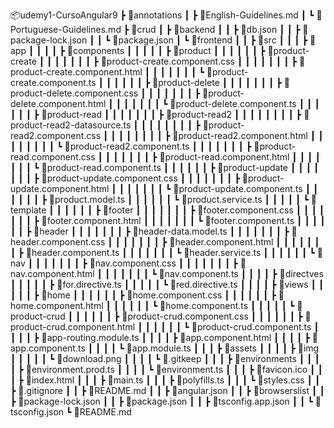 📦udemy1-CursoAngular9
 ┣ 📂annotations
 ┃ ┣ 📜English-Guidelines.md
 ┃ ┗ 📜Portuguese-Guidelines.md
 ┣ 📂crud
 ┃ ┣ 📂backend
 ┃ ┃ ┣ 📜db.json
 ┃ ┃ ┣ 📜package-lock.json
 ┃ ┃ ┗ 📜package.json
 ┃ ┗ 📂frontend
 ┃ ┃ ┣ 📂src
 ┃ ┃ ┃ ┣ 📂app
 ┃ ┃ ┃ ┃ ┣ 📂components
 ┃ ┃ ┃ ┃ ┃ ┣ 📂product
 ┃ ┃ ┃ ┃ ┃ ┃ ┣ 📂product-create
 ┃ ┃ ┃ ┃ ┃ ┃ ┃ ┣ 📜product-create.component.css
 ┃ ┃ ┃ ┃ ┃ ┃ ┃ ┣ 📜product-create.component.html
 ┃ ┃ ┃ ┃ ┃ ┃ ┃ ┗ 📜product-create.component.ts
 ┃ ┃ ┃ ┃ ┃ ┃ ┣ 📂product-delete
 ┃ ┃ ┃ ┃ ┃ ┃ ┃ ┣ 📜product-delete.component.css
 ┃ ┃ ┃ ┃ ┃ ┃ ┃ ┣ 📜product-delete.component.html
 ┃ ┃ ┃ ┃ ┃ ┃ ┃ ┗ 📜product-delete.component.ts
 ┃ ┃ ┃ ┃ ┃ ┃ ┣ 📂product-read
 ┃ ┃ ┃ ┃ ┃ ┃ ┃ ┣ 📂product-read2
 ┃ ┃ ┃ ┃ ┃ ┃ ┃ ┃ ┣ 📜product-read2-datasource.ts
 ┃ ┃ ┃ ┃ ┃ ┃ ┃ ┃ ┣ 📜product-read2.component.css
 ┃ ┃ ┃ ┃ ┃ ┃ ┃ ┃ ┣ 📜product-read2.component.html
 ┃ ┃ ┃ ┃ ┃ ┃ ┃ ┃ ┗ 📜product-read2.component.ts
 ┃ ┃ ┃ ┃ ┃ ┃ ┃ ┣ 📜product-read.component.css
 ┃ ┃ ┃ ┃ ┃ ┃ ┃ ┣ 📜product-read.component.html
 ┃ ┃ ┃ ┃ ┃ ┃ ┃ ┗ 📜product-read.component.ts
 ┃ ┃ ┃ ┃ ┃ ┃ ┣ 📂product-update
 ┃ ┃ ┃ ┃ ┃ ┃ ┃ ┣ 📜product-update.component.css
 ┃ ┃ ┃ ┃ ┃ ┃ ┃ ┣ 📜product-update.component.html
 ┃ ┃ ┃ ┃ ┃ ┃ ┃ ┗ 📜product-update.component.ts
 ┃ ┃ ┃ ┃ ┃ ┃ ┣ 📜product.model.ts
 ┃ ┃ ┃ ┃ ┃ ┃ ┗ 📜product.service.ts
 ┃ ┃ ┃ ┃ ┃ ┗ 📂template
 ┃ ┃ ┃ ┃ ┃ ┃ ┣ 📂footer
 ┃ ┃ ┃ ┃ ┃ ┃ ┃ ┣ 📜footer.component.css
 ┃ ┃ ┃ ┃ ┃ ┃ ┃ ┣ 📜footer.component.html
 ┃ ┃ ┃ ┃ ┃ ┃ ┃ ┗ 📜footer.component.ts
 ┃ ┃ ┃ ┃ ┃ ┃ ┣ 📂header
 ┃ ┃ ┃ ┃ ┃ ┃ ┃ ┣ 📜header-data.model.ts
 ┃ ┃ ┃ ┃ ┃ ┃ ┃ ┣ 📜header.component.css
 ┃ ┃ ┃ ┃ ┃ ┃ ┃ ┣ 📜header.component.html
 ┃ ┃ ┃ ┃ ┃ ┃ ┃ ┣ 📜header.component.ts
 ┃ ┃ ┃ ┃ ┃ ┃ ┃ ┗ 📜header.service.ts
 ┃ ┃ ┃ ┃ ┃ ┃ ┗ 📂nav
 ┃ ┃ ┃ ┃ ┃ ┃ ┃ ┣ 📜nav.component.css
 ┃ ┃ ┃ ┃ ┃ ┃ ┃ ┣ 📜nav.component.html
 ┃ ┃ ┃ ┃ ┃ ┃ ┃ ┗ 📜nav.component.ts
 ┃ ┃ ┃ ┃ ┣ 📂directves
 ┃ ┃ ┃ ┃ ┃ ┣ 📜for.directive.ts
 ┃ ┃ ┃ ┃ ┃ ┗ 📜red.directive.ts
 ┃ ┃ ┃ ┃ ┣ 📂views
 ┃ ┃ ┃ ┃ ┃ ┣ 📂home
 ┃ ┃ ┃ ┃ ┃ ┃ ┣ 📜home.component.css
 ┃ ┃ ┃ ┃ ┃ ┃ ┣ 📜home.component.html
 ┃ ┃ ┃ ┃ ┃ ┃ ┗ 📜home.component.ts
 ┃ ┃ ┃ ┃ ┃ ┗ 📂product-crud
 ┃ ┃ ┃ ┃ ┃ ┃ ┣ 📜product-crud.component.css
 ┃ ┃ ┃ ┃ ┃ ┃ ┣ 📜product-crud.component.html
 ┃ ┃ ┃ ┃ ┃ ┃ ┗ 📜product-crud.component.ts
 ┃ ┃ ┃ ┃ ┣ 📜app-routing.module.ts
 ┃ ┃ ┃ ┃ ┣ 📜app.component.html
 ┃ ┃ ┃ ┃ ┣ 📜app.component.ts
 ┃ ┃ ┃ ┃ ┗ 📜app.module.ts
 ┃ ┃ ┃ ┣ 📂assets
 ┃ ┃ ┃ ┃ ┣ 📂img
 ┃ ┃ ┃ ┃ ┃ ┗ 📜download.png
 ┃ ┃ ┃ ┃ ┗ 📜.gitkeep
 ┃ ┃ ┃ ┣ 📂environments
 ┃ ┃ ┃ ┃ ┣ 📜environment.prod.ts
 ┃ ┃ ┃ ┃ ┗ 📜environment.ts
 ┃ ┃ ┃ ┣ 📜favicon.ico
 ┃ ┃ ┃ ┣ 📜index.html
 ┃ ┃ ┃ ┣ 📜main.ts
 ┃ ┃ ┃ ┣ 📜polyfills.ts
 ┃ ┃ ┃ ┗ 📜styles.css
 ┃ ┃ ┣ 📜.gitignore
 ┃ ┃ ┣ 📜README.md
 ┃ ┃ ┣ 📜angular.json
 ┃ ┃ ┣ 📜browserslist
 ┃ ┃ ┣ 📜package-lock.json
 ┃ ┃ ┣ 📜package.json
 ┃ ┃ ┣ 📜tsconfig.app.json
 ┃ ┃ ┗ 📜tsconfig.json
 ┗ 📜README.md